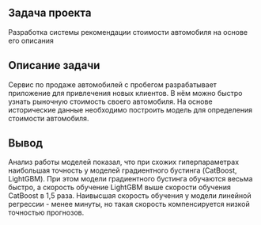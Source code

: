 ## Задача проекта

Разработка системы рекомендации стоимости автомобиля на основе его описания

## Описание задачи

Сервис по продаже автомобилей с пробегом  разрабатывает приложение для привлечения новых клиентов. В нём можно быстро узнать рыночную стоимость 
своего автомобиля. На основе исторические данные необходимо построить модель для определения стоимости автомобиля.

## Вывод

Анализ работы моделей показал, что при схожих гиперпараметрах наибольшая точность у моделей градиентного бустинга (CatBoost, LightGBM). При этом модели градиентного бустинга обучаются весьма быстро, а скорость обучение LightGBM выше скорости обучения CatBoost в 1,5 раза. Наивысшая скорость обучения у модели линейной регрессии - менее минуты, но такая скорость компенсируется низкой точностью прогнозов.
